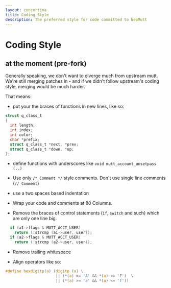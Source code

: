 ```yaml
---
layout: concertina
title: Coding Style
description: The preferred style for code committed to NeoMutt
---
```


# Coding Style

## at the moment (pre-fork)

Generally speaking, we don't want to diverge much from upstream mutt. We're
still merging patches in - and if we didn't follow upstream's coding style,
merging would be much harder.

That means:

* put your the braces of functions in new lines, like so:

```c
struct q_class_t
{
  int length;
  int index;
  int color;
  char *prefix;
  struct q_class_t *next, *prev;
  struct q_class_t *down, *up;
};
```

* define functions with underscores like `void mutt_account_unsetpass (..)`

* Use only `/* Comment */` style comments. Don't use single line comments (`//
  Comment`)

* use a two spaces based indentation

* Wrap your code and comments at 80 Columns.

* Remove the braces of control statements (`if`, `switch` and such) which are
  only one line big.

```c
  if (a1->flags & MUTT_ACCT_USER)
    return (!strcmp (a1->user, user));
  if (a2->flags & MUTT_ACCT_USER)
    return (!strcmp (a2->user, user));
```

* Remove trailing whitespace

* Align operators like so:

```c
#define hexdigitp(a) (digitp (a) \
                      || (*(a) >= 'A' && *(a) <= 'F')  \
                      || (*(a) >= 'a' && *(a) <= 'f'))
```

